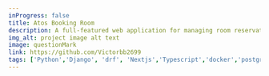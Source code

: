 ```yaml
---
inProgress: false
title: Atos Booking Room
description: A full-featured web application for managing room reservations, including secure user authentication, real-time booking confirmation, and error handling for a seamless user experience.
img_alt: project image alt text
image: questionMark
link: https://github.com/Victorbb2699
tags: ['Python','Django', 'drf', 'Nextjs','Typescript','docker','postgresql']
---
```

